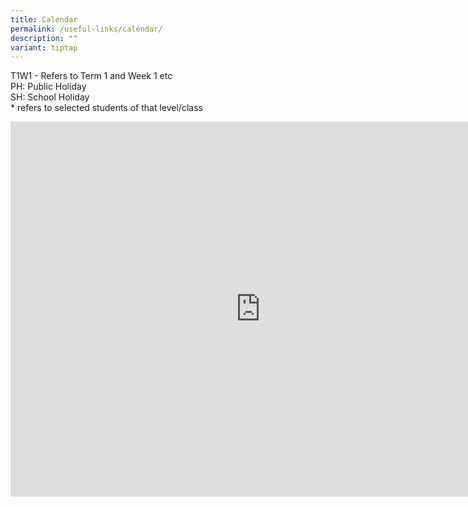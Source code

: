 ```yaml
---
title: Calendar
permalink: /useful-links/calendar/
description: ""
variant: tiptap
---
```

<p>T1W1 - Refers to Term 1 and Week 1 etc
<br>PH: Public Holiday
<br>SH: School Holiday
<br>* refers to selected students of that level/class</p>
<div class="iframe-wrapper">
<iframe style="border: 0" height="600" width="800" allowfullscreen="true" frameborder="0" src="https://calendar.google.com/calendar/embed?src=moe.edu.sg_4ce90ju9s26q0hp8kakteaue9g%40group.calendar.google.com&amp;ctz=Asia%2FSingapore"></iframe>
</div>
<p></p>